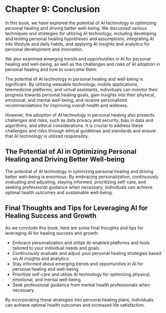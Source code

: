 Chapter 9: Conclusion
=====================

In this book, we have explored the potential of AI technology in optimizing personal healing and driving better well-being. We discussed various techniques and strategies for utilizing AI technology, including developing and testing personal healing hypotheses and assumptions, integrating AI into lifestyle and daily habits, and applying AI insights and analytics for personal development and innovation.

We also examined emerging trends and opportunities in AI for personal healing and well-being, as well as the challenges and risks of AI adoption in personal healing and how to overcome them.

The potential of AI technology in personal healing and well-being is significant. By utilizing wearable technology, mobile applications, telemedicine platforms, and virtual assistants, individuals can monitor their progress towards personal healing goals, gain insights into their physical, emotional, and mental well-being, and receive personalized recommendations for improving overall health and wellness.

However, the adoption of AI technology in personal healing also presents challenges and risks, such as data privacy and security, bias in data and algorithms, and ethical considerations. It is crucial to address these challenges and risks through ethical guidelines and standards and ensure that AI technology is utilized responsibly.

The Potential of AI in Optimizing Personal Healing and Driving Better Well-being
--------------------------------------------------------------------------------

The potential of AI technology in optimizing personal healing and driving better well-being is enormous. By embracing personalization, continuously evaluating and adjusting, staying informed, prioritizing self-care, and seeking professional guidance when necessary, individuals can achieve optimal health outcomes and sustainable well-being.

Final Thoughts and Tips for Leveraging AI for Healing Success and Growth
------------------------------------------------------------------------

As we conclude this book, here are some final thoughts and tips for leveraging AI for healing success and growth:

* Embrace personalization and utilize AI-enabled platforms and tools tailored to your individual needs and goals.
* Continuously evaluate and adjust your personal healing strategies based on AI insights and analytics.
* Stay informed about emerging trends and opportunities in AI for personal healing and well-being.
* Prioritize self-care and utilize AI technology for optimizing physical, emotional, and mental well-being.
* Seek professional guidance from mental health professionals when necessary.

By incorporating these strategies into personal healing plans, individuals can achieve optimal health outcomes and increased life satisfaction.
